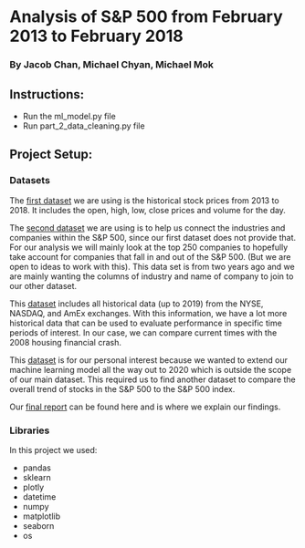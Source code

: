 # Analysis of S&P 500 from February 2013 to February 2018
### By Jacob Chan, Michael Chyan, Michael Mok

## Instructions:
* Run the ml_model.py file
* Run part_2_data_cleaning.py file

## Project Setup:
### Datasets

The [first dataset](https://www.kaggle.com/camnugent/sandp500) we are using is the historical stock prices from 2013 to 2018. It includes the open, high, low, close prices and volume for the day.

The [second dataset](https://datahub.io/core/s-and-p-500-companies-financials/r/1.html) we are using is to help us connect the industries and companies within the S&P 500, since our first dataset does not provide that. For our analysis we will mainly look at the top 250 companies to hopefully take account for companies that fall in and out of the S&P 500. (But we are open to ideas to work with this). This data set is from two years ago and we are mainly wanting the columns of industry and name of company to join to our other dataset.

This [dataset](https://www.kaggle.com/qks1lver/amex-nyse-nasdaq-stock-histories?) includes all historical data (up to 2019) from the NYSE, NASDAQ, and AmEx exchanges. With this information, we have a lot more historical data that can be used to evaluate performance in specific time periods of interest. In our case, we can compare current times with the 2008 housing financial crash.

This [dataset](https://finance.yahoo.com/quote/%5EGSPC/history?period1=1431561600&period2=1589414400&interval=1d&filter=history&frequency=1d) is for our personal interest because we wanted to extend our machine learning model all the way out to 2020 which is outside the scope of our main dataset. This required us to find another dataset to compare the overall trend of stocks in the S&P 500 to the S&P 500 index.

Our [final report](https://github.com/michaelchyan/CSE163/blob/master/Final%20Report.pdf) can be found here and is where we explain our findings.

### Libraries

In this project we used:
* pandas
* sklearn
* plotly
* datetime
* numpy
* matplotlib
* seaborn
* os
